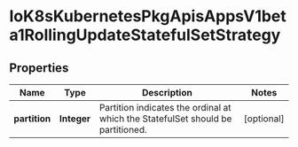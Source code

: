 
# IoK8sKubernetesPkgApisAppsV1beta1RollingUpdateStatefulSetStrategy

## Properties
Name | Type | Description | Notes
------------ | ------------- | ------------- | -------------
**partition** | **Integer** | Partition indicates the ordinal at which the StatefulSet should be partitioned. |  [optional]



